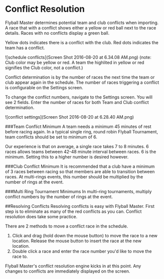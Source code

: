 # Conflict Resolution

Flyball Master determines potential team and club conflicts when importing. A race that with a conflict shows either a yellow or red ball next to the race details. Races with no conflicts display a green ball.

Yellow dots indicates there is a conflict with the club. Red dots indicates the team has a conflict. 

![schedule conflicts](Screen Shot 2016-08-20 at 6.34.08 AM.png)
(note: Club color may be yellow or red. A team the highlited in yellow or red signifies the Club color, not a conflict.)

Conflict determination is by the number of races the next time the team or club appear again in the schedule. The number of races triggering a conflict is configurable on the Settings screen.

To change the conflict numbers, navigate to the Settings screen. You will see 2 fields. Enter the number of races for both Team and Club conflict determination.

![conflict settings](Screen Shot 2016-08-20 at 6.28.40 AM.png)

###Team Conflict Minimum
A team needs a minimum 45 minutes of rest before racing again. In a typical single ring, round robin Flyball Tournament, team conflicts should be set to minimum of 6. 

Our experience is that on average, a single race takes 7 to 8 minutes. 6 races allows teams between 42-48 minute interval between races. 6 is the minimum. Setting this to a higher number is desired however.

###Club Conflict Minimum
It is recommended that a club have a minimum of 3 races between racing so that members are able to transition between races. At multi-rings events, this number should be multiplied by the number of rings at the event.

###Multi Ring Tournament Minimums
In multi-ring tournaments, multiply conflict numbers by the number of rings at the event.

##Resolving Conflicts
Resolving conflicts is easy with Flyball Master. First step is to eliminate as many of the red conflicts as you can. Conflict resolution does take some practice. 

There are 2 methods to move a conflict race in the schedule.
 1) Click and drag (hold down the mouse button) to move the race to a new location. Release the mouse button to insert the race at the new location. 
 2)  Double click a race and enter the race number you'd like to move the race to.

Flyball Master's conflict resolution engine kicks in at this point. Any changes to conflicts are immediately displayed on the screen.

